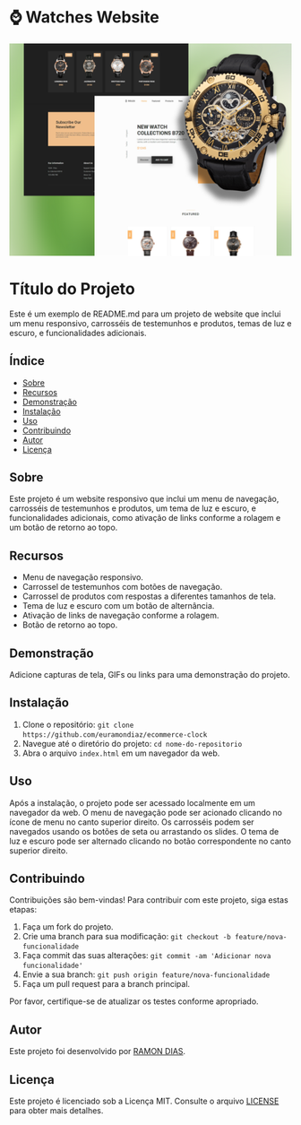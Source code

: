 # ⌚ Watches Website 

![preview img](project-3.png)

# Título do Projeto

Este é um exemplo de README.md para um projeto de website que inclui um menu responsivo, carrosséis de testemunhos e produtos, temas de luz e escuro, e funcionalidades adicionais.

## Índice

- [Sobre](#sobre)
- [Recursos](#recursos)
- [Demonstração](#demonstração)
- [Instalação](#instalação)
- [Uso](#uso)
- [Contribuindo](#contribuindo)
- [Autor](#autor)
- [Licença](#licença)

## Sobre

Este projeto é um website responsivo que inclui um menu de navegação, carrosséis de testemunhos e produtos, um tema de luz e escuro, e funcionalidades adicionais, como ativação de links conforme a rolagem e um botão de retorno ao topo.

## Recursos

- Menu de navegação responsivo.
- Carrossel de testemunhos com botões de navegação.
- Carrossel de produtos com respostas a diferentes tamanhos de tela.
- Tema de luz e escuro com um botão de alternância.
- Ativação de links de navegação conforme a rolagem.
- Botão de retorno ao topo.

## Demonstração

Adicione capturas de tela, GIFs ou links para uma demonstração do projeto.

## Instalação

1. Clone o repositório: `git clone https://github.com/euramondiaz/ecommerce-clock`
2. Navegue até o diretório do projeto: `cd nome-do-repositorio`
3. Abra o arquivo `index.html` em um navegador da web.

## Uso

Após a instalação, o projeto pode ser acessado localmente em um navegador da web. O menu de navegação pode ser acionado clicando no ícone de menu no canto superior direito. Os carrosséis podem ser navegados usando os botões de seta ou arrastando os slides. O tema de luz e escuro pode ser alternado clicando no botão correspondente no canto superior direito.

## Contribuindo

Contribuições são bem-vindas! Para contribuir com este projeto, siga estas etapas:

1. Faça um fork do projeto.
2. Crie uma branch para sua modificação: `git checkout -b feature/nova-funcionalidade`
3. Faça commit das suas alterações: `git commit -am 'Adicionar nova funcionalidade'`
4. Envie a sua branch: `git push origin feature/nova-funcionalidade`
5. Faça um pull request para a branch principal.

Por favor, certifique-se de atualizar os testes conforme apropriado.

## Autor

Este projeto foi desenvolvido por [RAMON DIAS](https://github.com/euramondiaz).


## Licença

Este projeto é licenciado sob a Licença MIT. Consulte o arquivo [LICENSE](LICENSE) para obter mais detalhes.





